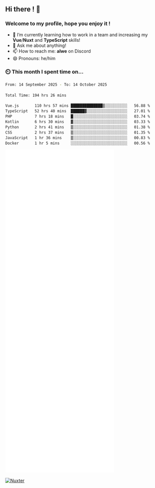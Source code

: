 ## Hi there ! 👋

### Welcome to my profile, hope you enjoy it !

- 🌱 I’m currently learning how to work in a team and increasing my **Vue**/**Nuxt** and **TypeScript** skills!
- 💬 Ask me about anything!
- 📫 How to reach me: **alwe** on Discord
- 😄 Pronouns: he/him

### ⏲️ This month I spent time on...

<!--START_SECTION:waka-->

```bash
From: 14 September 2025 - To: 14 October 2025

Total Time: 194 hrs 26 mins

Vue.js       110 hrs 57 mins ██████████████▒░░░░░░░░░░   56.88 %
TypeScript   52 hrs 40 mins  ██████▓░░░░░░░░░░░░░░░░░░   27.01 %
PHP          7 hrs 18 mins   █░░░░░░░░░░░░░░░░░░░░░░░░   03.74 %
Kotlin       6 hrs 30 mins   ▓░░░░░░░░░░░░░░░░░░░░░░░░   03.33 %
Python       2 hrs 41 mins   ▒░░░░░░░░░░░░░░░░░░░░░░░░   01.38 %
CSS          2 hrs 37 mins   ▒░░░░░░░░░░░░░░░░░░░░░░░░   01.35 %
JavaScript   1 hr 36 mins    ▒░░░░░░░░░░░░░░░░░░░░░░░░   00.83 %
Docker       1 hr 5 mins     ░░░░░░░░░░░░░░░░░░░░░░░░░   00.56 %
```

<!--END_SECTION:waka-->

![Metrics](./github-metrics.svg)

[![Nuxter](https://nuxters.nuxt.com/card/zAlweNy26/og.png)](https://nuxters.nuxt.com/zAlweNy26)
